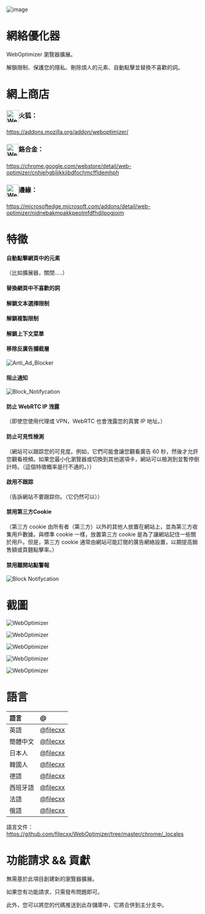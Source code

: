 ![image](chrome/icons/icon.png)

# 網絡優化器

WebOptimizer 瀏覽器擴展。

解鎖限制、保護您的隱私、刪除煩人的元素、自動點擊並替換不喜歡的詞。

# 網上商店

### <img src="webstore/images/firefox.png" width="32" height="32" alt="WebOptimizer Firefox" align="center" />火狐：

<https://addons.mozilla.org/addon/weboptimizer/>

### <img src="webstore/images/chrome.png" width="32" height="32" alt="WebOptimizer Chrome" align="center" />鉻合金：

<https://chrome.google.com/webstore/detail/web-optimizer/cnhiehgbljjkkiibdfochmcffldemhph>

### <img src="webstore/images/edge.png" width="32" height="32" alt="WebOptimizer Edge" align="center" />邊緣：

<https://microsoftedge.microsoft.com/addons/detail/web-optimizer/nidnebakmpakkpeolmfdfhdilpogjoim>

# 特徵

#### 自動點擊網頁中的元素

（比如擴展器，關閉.....）

#### 替換網頁中不喜歡的詞

#### 解鎖文本選擇限制

#### 解鎖複製限制

#### 解鎖上下文菜單

#### 移除反廣告攔截層

![Anti_Ad_Blocker](chrome/images/anti_adblock.png)

#### 阻止通知

![Block_Notifycation](chrome/images/notification.png)

#### 防止 WebRTC IP 洩露

（即使您使用代理或 VPN，WebRTC 也會洩露您的真實 IP 地址。）

#### 防止可見性檢測

（網站可以跟踪您的可見度。例如，它們可能會讓您觀看廣告 60 秒，然後才允許您觀看視頻。如果您最小化瀏覽器或切換到其他選項卡，網站可以檢測到並暫停倒計時。（這個特徵概率是行不通的。））

#### 啟用不跟踪

（告訴網站不要跟踪你。（它仍然可以））

#### 禁用第三方Cookie

（第三方 cookie 由所有者（第三方）以外的其他人放置在網站上，並為第三方收集用戶數據。與標準 cookie 一樣，放置第三方 cookie 是為了讓網站記住一些關於用戶。但是，第三方 cookie 通常由網站可能訂閱的廣告網絡設置，以期提高銷售額或頁麵點擊率。）

#### 禁用離開站點警報

![Block Notifycation](chrome/images/leave_this_site.png)

# 截圖

![WebOptimizer](screenshots/1.png)

![WebOptimizer](screenshots/2.png)

![WebOptimizer](screenshots/3.png)

![WebOptimizer](screenshots/auto_click.png)

![WebOptimizer](screenshots/replace_words_google.png)

# 語言

| 語言   | @                                      |
| :--- | :------------------------------------- |
| 英語   | [@filecxx](https://github.com/filecxx) |
| 簡體中文 | [@filecxx](https://github.com/filecxx) |
| 日本人  | [@filecxx](https://github.com/filecxx) |
| 韓國人  | [@filecxx](https://github.com/filecxx) |
| 德語   | [@filecxx](https://github.com/filecxx) |
| 西班牙語 | [@filecxx](https://github.com/filecxx) |
| 法語   | [@filecxx](https://github.com/filecxx) |
| 俄語   | [@filecxx](https://github.com/filecxx) |

語言文件：<https://github.com/filecxx/WebOptimizer/tree/master/chrome/_locales>

# 功能請求 && 貢獻

無需基於此項目創建新的瀏覽器擴展。

如果您有功能請求，只需發布問題即可。

此外，您可以將您的代碼推送到此存儲庫中，它將合併到主分支中。
